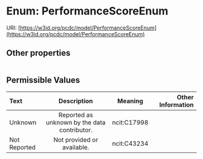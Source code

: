 
# Enum: PerformanceScoreEnum




URI: [https://w3id.org/pcdc/model/PerformanceScoreEnum](https://w3id.org/pcdc/model/PerformanceScoreEnum)


## Other properties

|  |  |  |
| --- | --- | --- |

## Permissible Values

| Text | Description | Meaning | Other Information |
| :--- | :---: | :---: | ---: |
| Unknown | Reported as unknown by the data contributor. | ncit:C17998 |  |
| Not Reported | Not provided or available. | ncit:C43234 |  |

